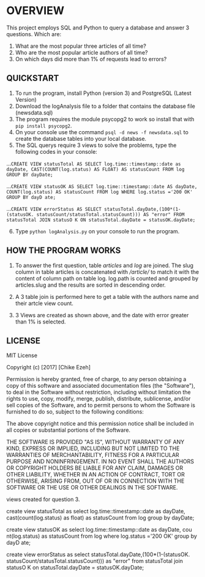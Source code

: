 # **OVERVIEW**

This project employs SQL and Python to query a database and answer 3 questions.
Which are:
1. What are the most popular three articles of all time?
2. Who are the most popular article authors of all time?
3. On which days did more than 1% of requests lead to errors?

## **QUICKSTART**

1. To run the program, install Python (version 3) and PostgreSQL (Latest Version)
2. Download the logAnalysis file to a folder that contains the database file (newsdata.sql)
3. The program requires the module psycopg2 to work so install that with ```pip install psycopg2```.
4. On your console use the command ```psql -d news -f newsdata.sql``` to create the database tables into your local database.
5. The SQL querys require 3 views to solve the problems, type the following codes in your console:

...```CREATE VIEW statusTotal AS SELECT log.time::timestamp::date as dayDate,
CAST(COUNT(log.status) AS FLOAT) AS statusCount FROM log GROUP BY dayDate; ```

...```CREATE VIEW statusOK AS SELECT log.time::timestamp::date AS dayDate, COUNT(log.status) AS statusCount FROM log WHERE log.status ='200 OK' GROUP BY dayD
ate; ```

...```CREATE VIEW errorStatus AS SELECT statusTotal.dayDate,(100*(1-(statusOK.
statusCount/statusTotal.statusCount))) AS "error" FROM statusTotal JOIN statusO
K ON statusTotal.dayDate = statusOK.dayDate; ```

6. Type ```python logAnalysis.py``` on your console to run the program.

## **HOW THE PROGRAM WORKS**
1. To answer the first question, table *articles* and *log* are joined. The slug column in table articles is concatenated with */article/* to match it with the content of column path on table log. log.path is counted and grouped by articles.slug and the results are sorted in descending order.

2. A 3 table join is performed here to get a table with the authors name and their artcle view count.

3. 3 Views are created as shown above, and the date with error greater than 1% is selected. 

## **LICENSE**
MIT License

Copyright (c) [2017] [Chike Ezeh]

Permission is hereby granted, free of charge, to any person obtaining a copy
of this software and associated documentation files (the "Software"), to deal
in the Software without restriction, including without limitation the rights
to use, copy, modify, merge, publish, distribute, sublicense, and/or sell
copies of the Software, and to permit persons to whom the Software is
furnished to do so, subject to the following conditions:

The above copyright notice and this permission notice shall be included in all
copies or substantial portions of the Software.

THE SOFTWARE IS PROVIDED "AS IS", WITHOUT WARRANTY OF ANY KIND, EXPRESS OR
IMPLIED, INCLUDING BUT NOT LIMITED TO THE WARRANTIES OF MERCHANTABILITY,
FITNESS FOR A PARTICULAR PURPOSE AND NONINFRINGEMENT. IN NO EVENT SHALL THE
AUTHORS OR COPYRIGHT HOLDERS BE LIABLE FOR ANY CLAIM, DAMAGES OR OTHER
LIABILITY, WHETHER IN AN ACTION OF CONTRACT, TORT OR OTHERWISE, ARISING FROM,
OUT OF OR IN CONNECTION WITH THE SOFTWARE OR THE USE OR OTHER DEALINGS IN THE
SOFTWARE.



views created for question 3.

create view statusTotal as select log.time::timestamp::date as dayDate,
cast(count(log.status) as float) as statusCount from log group by dayDate;

create view statusOK as select log.time::timestamp::date as dayDate, cou
nt(log.status) as statusCount from log where log.status ='200 OK' group by dayD
ate;

create view errorStatus as select statusTotal.dayDate,(100*(1-(statusOK.
statusCount/statusTotal.statusCount))) as "error" from statusTotal join statusO
K on statusTotal.dayDate = statusOK.dayDate;